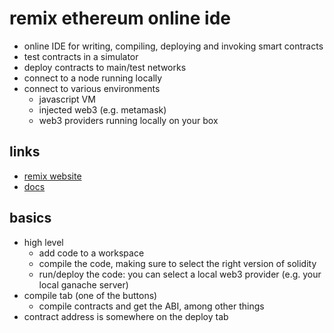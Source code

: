 # remix ethereum online ide

- online IDE for writing, compiling, deploying and invoking smart contracts
- test contracts in a simulator
- deploy contracts to main/test networks
- connect to a node running locally
- connect to various environments
  - javascript VM
  - injected web3 (e.g. metamask)
  - web3 providers running locally on your box

## links

- [remix website](https://remix.ethereum.org)
- [docs](https://remix-ide.readthedocs.io/en/latest/)

## basics

- high level
  - add code to a workspace
  - compile the code, making sure to select the right version of solidity
  - run/deploy the code: you can select a local web3 provider (e.g. your local ganache server)
- compile tab (one of the buttons)
  - compile contracts and get the ABI, among other things
- contract address is somewhere on the deploy tab
